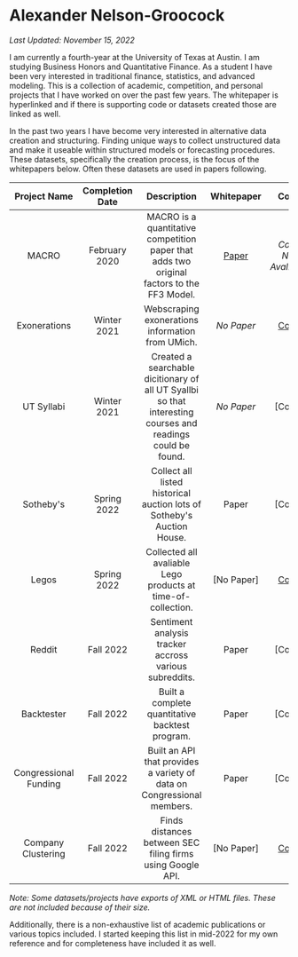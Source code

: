 # Alexander Nelson-Groocock
*Last Updated: November 15, 2022*

I am currently a fourth-year at the University of Texas at Austin. I am studying Business Honors and Quantitative Finance. As a student I have been very interested in traditional finance, statistics, and advanced modeling. This is a collection of academic, competition, and personal projects that I have worked on over the past few years. The whitepaper is hyperlinked and if there is supporting code or datasets created those are linked as well.

In the past two years I have become very interested in alternative data creation and structuring. Finding unique ways to collect unstructured data and make it useable within structured models or forecasting procedures. These datasets, specifically the creation process, is the focus of the whitepapers below. Often these datasets are used in papers following. 


| **Project Name**         | **Completion Date**         | **Description**         | **Whitepaper**         |  **Code**        |  **Dataset**        |
|:--------------------:|:--------------------:|:--------------------:|:--------------------:|:--------------------:|:--------------------:|
| MACRO | February 2020 | MACRO is a quantitative competition paper that adds two original factors to the FF3 Model. | [Paper](https://github.com/aong2001/home/tree/main/MACRO) | *Code Not Avaliable* | *No Dataset* |
| Exonerations | Winter 2021 | Webscraping exonerations information from UMich. | *No Paper* | [Code](https://github.com/aong2001/home/tree/main/Exonerations) | [Dataset](https://github.com/aong2001/home/tree/main/Exonerations) |
| UT Syllabi | Winter 2021 | Created a searchable dicitionary of all UT Syallbi so that interesting courses and readings could be found. | *No Paper* | [Code] | [Dataset] |
| Sotheby's | Spring 2022 | Collect all listed historical auction lots of Sotheby's Auction House. | Paper | [Code] | [Dataset] |
| Legos | Spring 2022 | Collected all avaliable Lego products at time-of-collection. | [No Paper] | [Code](https://github.com/aong2001/home/tree/main/Legos/Code) | [Dataset](https://github.com/aong2001/home/tree/main/Legos/Dataset) |
| Reddit | Fall 2022 | Sentiment analysis tracker accross various subreddits. | Paper | [Code] | [Dataset] |
| Backtester | Fall 2022 | Built a complete quantitative backtest program. | Paper | [Code] | [Dataset] |
| Congressional Funding | Fall 2022 | Built an API that provides a variety of data on Congressional members. | Paper | [Code] | [Dataset] |
| Company Clustering | Fall 2022 | Finds distances between SEC filing firms using Google API. | [No Paper] | [Code](https://github.com/aong2001/home/tree/main/Company_Clustering/Code) | [Dataset](https://github.com/aong2001/home/tree/main/Company_Clustering/Dataset) |

*Note: Some datasets/projects have exports of XML or HTML files. These are not included because of their size.*

Additionally, there is a non-exhaustive list of academic publications or various topics included. I started keeping this list in mid-2022 for my own reference and for completeness have included it as well. 

